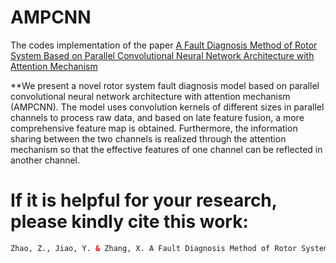 # AMPCNN
The codes implementation of the paper [A Fault Diagnosis Method of Rotor System Based on Parallel Convolutional Neural Network Architecture with Attention Mechanism](https://doi.org/10.1007/s11265-023-01846-y)

**We present a novel rotor system fault diagnosis model based on parallel convolutional neural network architecture with attention mechanism (AMPCNN). The model uses convolution kernels of different sizes in parallel channels to process raw data, and based on late feature fusion, a more comprehensive feature map is obtained. Furthermore, the information sharing between the two channels is realized through the attention mechanism so that the effective features of one channel can be reflected in another channel. 



# If it is helpful for your research, please kindly cite this work:


```html
Zhao, Z., Jiao, Y. & Zhang, X. A Fault Diagnosis Method of Rotor System Based on Parallel Convolutional Neural Network Architecture with Attention Mechanism. J Sign Process Syst (2023). https://doi.org/10.1007/s11265-023-01846-y
```
